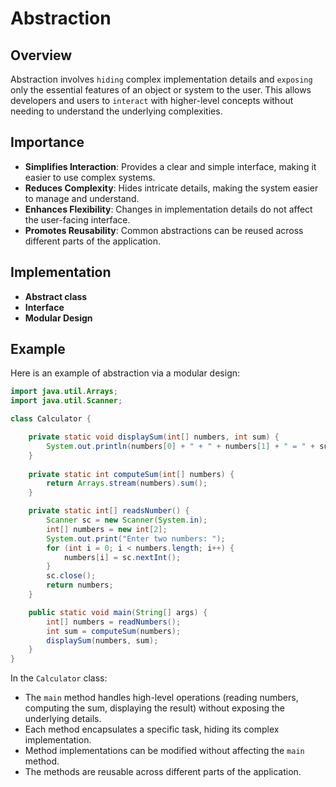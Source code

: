 # Abstraction

## Overview
Abstraction involves `hiding` complex implementation details and `exposing` only the essential features of an object or system to the user. 
This allows developers and users to `interact` with higher-level concepts without needing to understand the underlying complexities.

## Importance
- **Simplifies Interaction**: Provides a clear and simple interface, making it easier to use complex systems.
- **Reduces Complexity**: Hides intricate details, making the system easier to manage and understand.
- **Enhances Flexibility**: Changes in implementation details do not affect the user-facing interface.
- **Promotes Reusability**: Common abstractions can be reused across different parts of the application.

## Implementation
- **Abstract class**
- **Interface**
- **Modular Design**

## Example
Here is an example of abstraction via a modular design:

```java
import java.util.Arrays;
import java.util.Scanner;

class Calculator {

    private static void displaySum(int[] numbers, int sum) {
        System.out.println(numbers[0] + " + " + numbers[1] + " = " + sum);    
    }
    
    private static int computeSum(int[] numbers) {
        return Arrays.stream(numbers).sum();
    }

    private static int[] readsNumber() {
        Scanner sc = new Scanner(System.in);
        int[] numbers = new int[2];
        System.out.print("Enter two numbers: ");
        for (int i = 0; i < numbers.length; i++) {
            numbers[i] = sc.nextInt();
        }
        sc.close();
        return numbers;
    }

    public static void main(String[] args) {
        int[] numbers = readNumbers();
        int sum = computeSum(numbers);
        displaySum(numbers, sum);
    }
}
```
In the `Calculator` class:
- The `main` method handles high-level operations (reading numbers, computing the sum, displaying the result) without exposing the underlying details.
- Each method encapsulates a specific task, hiding its complex implementation.
- Method implementations can be modified without affecting the `main` method.
- The methods are reusable across different parts of the application.
